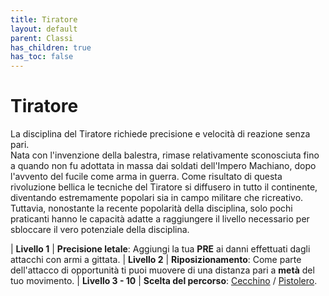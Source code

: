 ```yaml
---
title: Tiratore
layout: default
parent: Classi
has_children: true
has_toc: false
---
```


# **Tiratore**

La disciplina del Tiratore richiede precisione e velocità di reazione senza pari.  
Nata con l'invenzione della balestra, rimase relativamente sconosciuta fino a quando non fu adottata in massa dai soldati dell'Impero Machiano, dopo l'avvento del fucile come arma in guerra. Come risultato di questa rivoluzione bellica le tecniche del Tiratore si diffusero in tutto il continente, diventando estremamente popolari sia in campo militare che ricreativo. Tuttavia, nonostante la recente popolarità della disciplina, solo pochi praticanti hanno le capacità adatte a raggiungere il livello necessario per sbloccare il vero potenziale della disciplina.

| **Livello 1**  | **Precisione letale**: Aggiungi la tua **PRE** ai danni effettuati dagli attacchi con armi a gittata.
| **Livello 2**  | **Riposizionamento**: Come parte dell'attacco di opportunità ti puoi muovere di una distanza pari a **metà** del tuo movimento.
| **Livello 3 - 10**  | **Scelta del percorso**: [Cecchino](./sniper) / [Pistolero](./gunslinger).